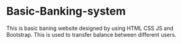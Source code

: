 # Basic-Banking-system

This is basic baning website designed by using HTML CSS JS and Bootstrap. This is used to transfer balance between different users.
